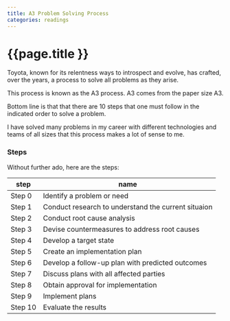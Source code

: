```yaml
---
title: A3 Problem Solving Process
categories: readings
---
```


# {{page.title }}

Toyota, known for its relentness ways to introspect and evolve, has crafted, over the years, a process to solve all problems as they arise.

This process is known as the A3 process. A3 comes from the paper size A3.

Bottom line is that that there are 10 steps that one must follow in the indicated order to solve a problem.

I have solved many problems in my career with different technologies and teams of all sizes that this process makes a lot of sense to me.


### Steps

Without further ado, here are the steps:

|step|name
|----|----
|Step 0 | Identify a problem or need
|Step 1 | Conduct research to understand the current situaion
|Step 2 | Conduct root cause analysis
|Step 3 | Devise countermeasures to address root causes
|Step 4 | Develop a target state
|Step 5 | Create an implementation plan
|Step 6 | Develop a follow-up plan with predicted outcomes
|Step 7 | Discuss plans with all affected parties
|Step 8 | Obtain approval for implementation
|Step 9 | Implement plans
|Step 10| Evaluate the results
